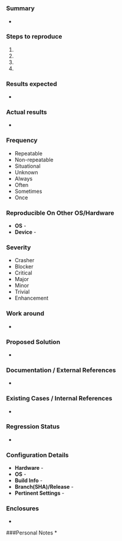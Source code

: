 #

### Summary 
* 

### Steps to reproduce 

1. 
2.
3.  
4. 

### Results expected 
* 

### Actual results 
* 

### Frequency 
* Repeatable
* Non-repeatable 
* Situational 
* Unknown 
* Always 
* Often 
* Sometimes 
* Once

### Reproducible On Other OS/Hardware
* **OS** -
* **Device** -  

### Severity 
* Crasher 
* Blocker 
* Critical 
* Major 
* Minor 
* Trivial 
* Enhancement

### Work around 
* 

### Proposed Solution 
* 

### Documentation / External References 
* 

### Existing Cases / Internal References 
* 

### Regression Status 
* 

### Configuration Details

   * **Hardware** - 
   * **OS** - 
   * **Build Info** - 
   * **Branch(SHA)/Release** -  
   * **Pertinent Settings** - 
 
### Enclosures 
* 

###Personal Notes 
* 
 